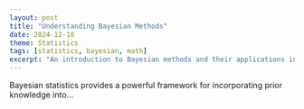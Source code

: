 ```yaml
---
layout: post
title: "Understanding Bayesian Methods"
date: 2024-12-10
theme: Statistics
tags: [statistics, bayesian, math]
excerpt: "An introduction to Bayesian methods and their applications in modern statistics."
---
```


Bayesian statistics provides a powerful framework for incorporating prior knowledge into...
